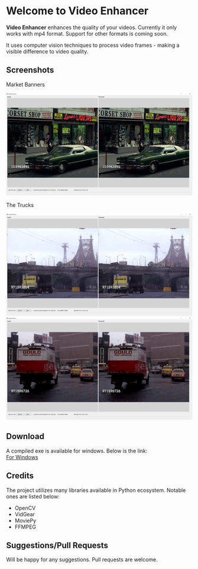 # Welcome to Video Enhancer

**Video Enhancer** enhances the quality of your videos.
Currently it only works with mp4 format. Support for other formats is coming soon.

It uses computer vision techniques to process video frames - making a visible difference to video quality.

## Screenshots

Market Banners  

![Market](https://github.com/TarunPathak/VideoEnhancer/blob/main/screenshots/Video%20Enhancer%2006-02-2021%2017_34_26.png)

The Trucks  

![The Truck](https://github.com/TarunPathak/VideoEnhancer/blob/main/screenshots/Video%20Enhancer%2006-02-2021%2017_37_58.png)
![One More](https://github.com/TarunPathak/VideoEnhancer/blob/main/screenshots/Video%20Enhancer%2006-02-2021%2017_39_38.png)

## Download

A compiled exe is available for windows. Below is the link:  
[For Windows ](https://github.com/TarunPathak/VideoEnhancer/releases/tag/win_version_1.0)
 
## Credits

The project utilizes many libraries available in Python ecosystem. Notable ones are listed below:

 - OpenCV
 - VidGear
 - MoviePy
 - FFMPEG


## Suggestions/Pull Requests

Will be happy for any suggestions. Pull requests are welcome.

